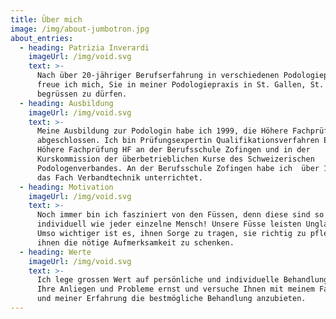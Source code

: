 ```yaml
---
title: Über mich
image: /img/about-jumbotron.jpg
about_entries:
  - heading: Patrizia Inverardi
    imageUrl: /img/void.svg
    text: >-
      Nach über 20-jähriger Berufserfahrung in verschiedenen Podologiepraxen
      freue ich mich, Sie in meiner Podologiepraxis in St. Gallen, St. Georgen
      begrüssen zu dürfen.
  - heading: Ausbildung
    imageUrl: /img/void.svg
    text: >-
      Meine Ausbildung zur Podologin habe ich 1999, die Höhere Fachprüfung 2004
      abgeschlossen. Ich bin Prüfungsexpertin Qualifikationsverfahren EFZ und
      Höhere Fachprüfung HF an der Berufsschule Zofingen und in der
      Kurskommission der überbetrieblichen Kurse des Schweizerischen
      Podologenverbandes. An der Berufsschule Zofingen habe ich  über 10 Jahre
      das Fach Verbandtechnik unterrichtet.
  - heading: Motivation
    imageUrl: /img/void.svg
    text: >-
      Noch immer bin ich fasziniert von den Füssen, denn diese sind so
      individuell wie jeder einzelne Mensch! Unsere Füsse leisten Unglaubliches.
      Umso wichtiger ist es, ihnen Sorge zu tragen, sie richtig zu pflegen und
      ihnen die nötige Aufmerksamkeit zu schenken.
  - heading: Werte
    imageUrl: /img/void.svg
    text: >-
      Ich lege grossen Wert auf persönliche und individuelle Behandlungen, nehme
      Ihre Anliegen und Probleme ernst und versuche Ihnen mit meinem Fachwissen
      und meiner Erfahrung die bestmögliche Behandlung anzubieten.
---
```


